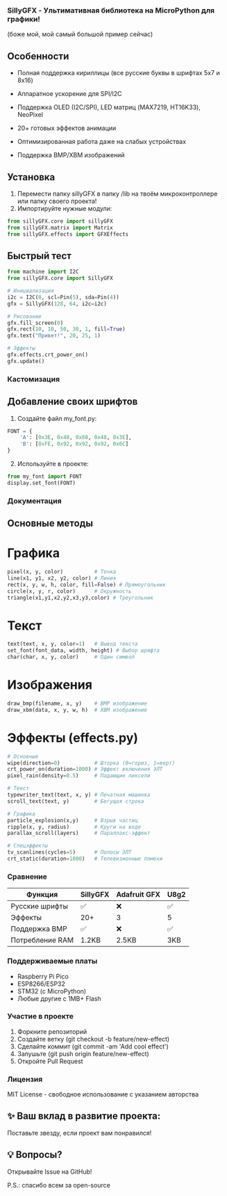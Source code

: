 ### SillyGFX - Ультимативная библиотека на MicroPython для графики!
(боже мой, мой самый большой пример сейчас)

## Особенности
- Полная поддержка кириллицы (все русские буквы в шрифтах 5x7 и 8x16)

- Аппаратное ускорение для SPI/I2C

- Поддержка OLED (I2C/SPI), LED матриц (MAX7219, HT16K33), NeoPixel

- 20+ готовых эффектов анимации

- Оптимизированная работа даже на слабых устройствах

- Поддержка BMP/XBM изображений

## Установка
1. Перемести папку sillyGFX в папку /lib на твоём микроконтроллере или папку своего проекта!
2. Импортируйте нужные модули:
```python
from sillyGFX.core import sillyGFX
from sillyGFX.matrix import Matrix
from sillyGFX.effects import GFXEffects
```

## Быстрый тест
```python
from machine import I2C
from sillyGFX.core import SillyGFX

# Инициализация
i2c = I2C(0, scl=Pin(5), sda=Pin(4))
gfx = SillyGFX(128, 64, i2c=i2c)

# Рисование
gfx.fill_screen(0)
gfx.rect(10, 10, 50, 30, 1, fill=True)
gfx.text("Привет!", 20, 25, 1)

# Эффекты
gfx.effects.crt_power_on()
gfx.update()
```
### Кастомизация
## Добавление своих шрифтов
1. Создайте файл my_font.py:
```python
FONT = {
    'A': [0x3E, 0x48, 0x88, 0x48, 0x3E],
    'B': [0xFE, 0x92, 0x92, 0x92, 0x6C]
}
```
2. Используйте в проекте:
```python
from my_font import FONT
display.set_font(FONT)
```
### Документация
## Основные методы
# Графика
```python
pixel(x, y, color)          # Точка
line(x1, y1, x2, y2, color) # Линия
rect(x, y, w, h, color, fill=False) # Прямоугольник
circle(x, y, r, color)      # Окружность
triangle(x1,y1,x2,y2,x3,y3,color) # Треугольник
```
# Текст
```python
text(text, x, y, color=1)   # Вывод текста
set_font(font_data, width, height) # Выбор шрифта
char(char, x, y, color)     # Один символ
```
# Изображения
```python
draw_bmp(filename, x, y)    # BMP изображение
draw_xbm(data, x, y, w, h)  # XBM изображение
```
# Эффекты (effects.py)
```python
# Основные
wipe(direction=0)           # Шторка (0=гориз, 1=верт)
crt_power_on(duration=1000) # Эффект включения ЭЛТ
pixel_rain(density=0.5)     # Падающие пиксели

# Текст
typewriter_text(text, x, y) # Печатная машинка
scroll_text(text, y)        # Бегущая строка

# Графика
particle_explosion(x,y)     # Взрыв частиц
ripple(x, y, radius)        # Круги на воде
parallax_scroll(layers)     # Параллакс-эффект

# Спецэффекты
tv_scanlines(cycles=5)      # Полосы ЭЛТ
crt_static(duration=1000)   # Телевизионные помехи
```

### Сравнение

| Функция |	SillyGFX | Adafruit GFX | U8g2 |
|---|---|---|---|
| Русские шрифты | ✅ | ❌ | ✅ |
| Эффекты |	20+ |	3	| 5 |
| Поддержка BMP |	✅ |	❌ |	✅ |
| Потребление RAM |	1.2KB |	2.5KB |	3KB |

### Поддерживаемые платы
- Raspberry Pi Pico
- ESP8266/ESP32
- STM32 (с MicroPython)
- Любые другие с 1MB+ Flash

### Участие в проекте
1. Форкните репозиторий
2. Создайте ветку (git checkout -b feature/new-effect)
3. Сделайте коммит (git commit -am 'Add cool effect')
4. Запушьте (git push origin feature/new-effect)
5. Откройте Pull Request

### Лицензия
MIT License - свободное использование с указанием авторства

## ✨ Ваш вклад в развитие проекта:
Поставьте звезду, если проект вам понравился!

## 💡 Вопросы? 
Открывайте Issue на GitHub!





P.S.: спасибо всем за open-source
